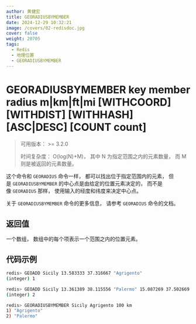 ```yaml
---
author: 黄健宏
title: GEORADIUSBYMEMBER
date: 2024-12-29 10:32:21
image: /covers/02-redisdoc.jpg
cover: false
weight: 20705
tags:
  - Redis
  - 地理位置
  - GEORADIUSBYMEMBER
---
```


# GEORADIUSBYMEMBER key member radius m|km|ft|mi [WITHCOORD] [WITHDIST] [WITHHASH] [ASC|DESC] [COUNT count]

> 可用版本： >= 3.2.0
> 
> 时间复杂度： O(log(N)+M)， 其中 N 为指定范围之内的元素数量， 而 M 则是被返回的元素数量。

这个命令和 `GEORADIUS` 命令一样， 都可以找出位于指定范围内的元素， 但是 `GEORADIUSBYMEMBER` 的中心点是由给定的位置元素决定的， 而不是像 `GEORADIUS` 那样， 使用输入的经度和纬度来决定中心点。

关于 `GEORADIUSBYMEMBER` 命令的更多信息， 请参考 `GEORADIUS` 命令的文档。

## 返回值

一个数组， 数组中的每个项表示一个范围之内的位置元素。

## 代码示例

```bash
redis> GEOADD Sicily 13.583333 37.316667 "Agrigento"
(integer) 1

redis> GEOADD Sicily 13.361389 38.115556 "Palermo" 15.087269 37.502669 "Catania"
(integer) 2

redis> GEORADIUSBYMEMBER Sicily Agrigento 100 km
1) "Agrigento"
2) "Palermo"
```
